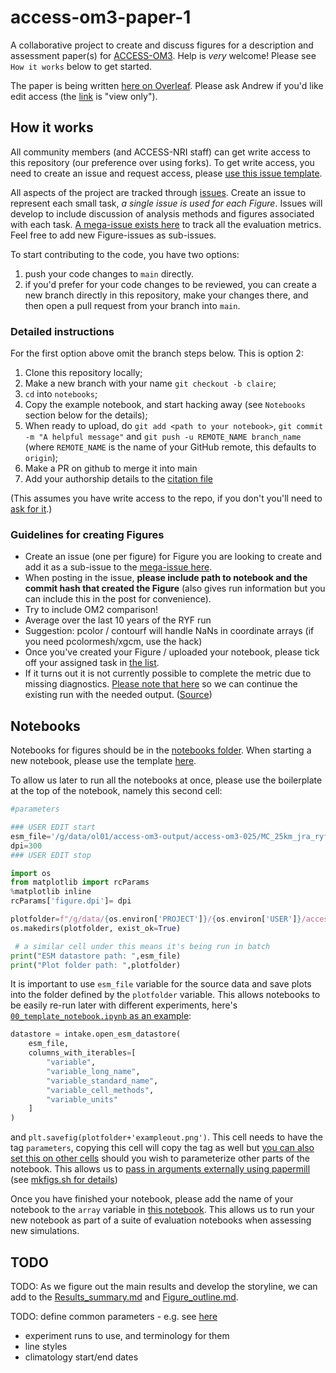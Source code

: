 # access-om3-paper-1

A collaborative project to create and discuss figures for a description and assessment paper(s) for [ACCESS-OM3](https://github.com/ACCESS-NRI/access-om3-configs). Help is _very_ welcome! Please see `How it works` below to get started.

The paper is being written [here on Overleaf](https://www.overleaf.com/read/pygvjbmmghsv#b18c9c). Please ask Andrew if you'd like edit access (the [link](https://www.overleaf.com/read/pygvjbmmghsv#b18c9c) is "view only"). 

## How it works

All community members (and ACCESS-NRI staff) can get write access to this repository (our preference over using forks). To get write access, you need to create an issue and request access, please [use this issue template](https://github.com/ACCESS-Community-Hub/access-om3-paper-1/issues/new?template=add-user-request-to--access-om3-paper-1--repository-.md).

All aspects of the project are tracked through [issues](https://github.com/ACCESS-Community-Hub/access-om3-25km-paper-1/issues). Create an issue to represent each small task, _a single issue is used for each Figure_. Issues will develop to include discussion of analysis methods and figures associated with each task. [A mega-issue exists here](https://github.com/ACCESS-Community-Hub/access-om3-paper-1/issues/23) to track all the evaluation metrics. Feel free to add new Figure-issues as sub-issues.

To start contributing to the code, you have two options:
 1. push your code changes to `main` directly. 
 1. if you'd prefer for your code changes to be reviewed, you can create a new branch directly in this repository, make your changes there, and then open a pull request from your branch into `main`. 

### Detailed instructions 

For the first option above omit the branch steps below. This is option 2:

 1. Clone this repository locally;
 2. Make a new branch with your name `git checkout -b claire`;
 3. `cd` into `notebooks`;
 4. Copy the example notebook, and start hacking away (see `Notebooks` section below for the details);
 5. When ready to upload, do `git add <path to your notebook>`, `git commit -m "A helpful message"` and `git push -u REMOTE_NAME branch_name` (where `REMOTE_NAME` is the name of your GitHub remote, this defaults to `origin`);
 6. Make a PR on github to merge it into main
 7. Add your authorship details to the [citation file](https://github.com/ACCESS-Community-Hub/access-om3-paper-1/blob/main/CITATION.cff)

(This assumes you have write access to the repo, if you don't you'll need to [ask for it](https://github.com/ACCESS-Community-Hub/access-om3-paper-1/issues/new?template=add-user-request-to--access-om3-paper-1--repository-.md).)


### Guidelines for creating Figures
 - Create an issue (one per figure) for Figure you are looking to create and add it as a sub-issue to the [mega-issue  here](https://github.com/ACCESS-Community-Hub/access-om3-paper-1/issues/23).
 - When posting in the issue, **please include path to notebook and the commit hash that created the Figure** (also gives run information but you can include this in the post for convenience).
 - Try to include OM2 comparison!
 - Average over the last 10 years of the RYF run
 - Suggestion: pcolor / contourf will handle NaNs in coordinate arrays (if you need pcolormesh/xgcm, use the hack)
 - Once you've created your Figure / uploaded your notebook, please tick off your assigned task in [the list](https://github.com/ACCESS-Community-Hub/access-om3-paper-1/issues/23#issue-3308829506).
 - If it turns out it is not currently possible to complete the metric due to missing diagnostics. [Please note that here](https://github.com/ACCESS-NRI/access-om3-configs/issues/718) so we can continue the existing run with the needed output.
([Source](https://github.com/ACCESS-Community-Hub/access-om3-paper-1/issues/23#issue-3308829506))

## Notebooks

Notebooks for figures should be in the [notebooks folder](https://github.com/ACCESS-Community-Hub/access-om3-25km-paper-1/blob/main/notebooks). When starting a new notebook, please use the template [here](https://github.com/ACCESS-Community-Hub/access-om3-paper-1/blob/main/notebooks/00_template_notebook.ipynb). 

To allow us later to run all the notebooks at once, please use the boilerplate at the top of the notebook, namely this second cell:
```python
#parameters

### USER EDIT start
esm_file='/g/data/ol01/access-om3-output/access-om3-025/MC_25km_jra_ryf-1.0-beta/experiment_datastore.json'
dpi=300
### USER EDIT stop

import os
from matplotlib import rcParams
%matplotlib inline
rcParams['figure.dpi']= dpi

plotfolder=f"/g/data/{os.environ['PROJECT']}/{os.environ['USER']}/access-om3-paper-figs/"
os.makedirs(plotfolder, exist_ok=True)

 # a similar cell under this means it's being run in batch
print("ESM datastore path: ",esm_file)
print("Plot folder path: ",plotfolder)
```

It is important to use `esm_file` variable for the source data and save plots into the folder defined by the `plotfolder` variable.  This allows notebooks to be easily re-run later with different experiments, here's [`00_template_notebook.ipynb` as an example](https://github.com/ACCESS-Community-Hub/access-om3-paper-1/blob/main/notebooks/00_template_notebook.ipynb):
```python
datastore = intake.open_esm_datastore(
    esm_file,
    columns_with_iterables=[
        "variable",
        "variable_long_name",
        "variable_standard_name",
        "variable_cell_methods",
        "variable_units"
    ]
)
```
and `plt.savefig(plotfolder+'exampleout.png')`. This cell needs to have the tag `parameters`, copying this cell will copy the tag as well but [you can also set this on other cells](https://papermill.readthedocs.io/en/latest/usage-parameterize.html) should you wish to parameterize other parts of the notebook. This allows us to [pass in arguments externally using papermill](https://papermill.readthedocs.io/en/latest/usage-cli.html) (see [mkfigs.sh for details](https://github.com/ACCESS-Community-Hub/access-om3-paper-1/blob/main/notebooks/mkfigs.sh))

Once you have finished your notebook, please add the name of your notebook to the `array` variable in [this notebook](https://github.com/ACCESS-Community-Hub/access-om3-paper-1/blob/8f636ad6862dd141378c0f0f470c4c8c895dea38/notebooks/mkfigs.sh#L62-L63). This allows us to run your new notebook as part of a suite of evaluation notebooks when assessing new simulations.

## TODO

TODO: As we figure out the main results and develop the storyline, we can add to the [Results_summary.md](https://github.com/ACCESS-Community-Hub/access-om3-25km-paper-1/blob/main/Results_summary.md) and [Figure_outline.md](https://github.com/ACCESS-Community-Hub/access-om3-25km-paper-1/blob/main/Figure_outline.md).

TODO: define common parameters - e.g. see [here]([https://github.com/pedrocol/basal_mom5-collaborative-project?tab=readme-ov-file#plotting-formatsdict](https://github.com/ACCESS-Community-Hub/access-om3-paper-1/blob/main/notebooks/find_and_load_OM3_25km_ryf_1.0-beta.ipynb))
- experiment runs to use, and terminology for them
- line styles
- climatology start/end dates

